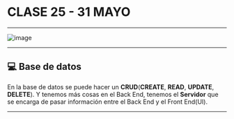 # CLASE 25 - 31 MAYO

---

![image](https://github.com/eugenia1984/react-varios-cursos/assets/72580574/fbca9aed-db31-437c-b193-258ee5e6279d)


---

## :computer: Base de datos

En la base de datos se puede hacer un **CRUD**(**CREATE**, **READ**, **UPDATE**, **DELETE**). Y tenemos más cosas en el Back End, tenemos el **Servidor** que se encarga de pasar información entre el Back End y el Front End(UI).

---
